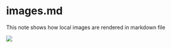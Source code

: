 # images.md

This note shows how local images are rendered in markdown file

![](/_img/test/logo.png)